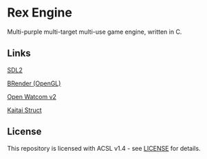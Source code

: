 # Rex Engine

Multi-purple multi-target multi-use game engine, written in C.

## Links

[SDL2](https://www.libsdl.org/)

[BRender (OpenGL)](https://github.com/crocguy0688/CrocDE-BRender/)

[Open Watcom v2](https://open-watcom.github.io/)

[Kaitai Struct](http://kaitai.io/)

## License

This repository is licensed with ACSL v1.4 - see [LICENSE](https://github.com/JaycieErysdren/RexEngine/blob/main/LICENSE) for details.
